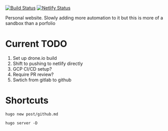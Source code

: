 [![Build Status](https://cloud.drone.io/api/badges/Chad-Ballay/website-sandbox/status.svg)](https://cloud.drone.io/Chad-Ballay/website-sandbox)
[![Netlify Status](https://api.netlify.com/api/v1/badges/a248f80b-89d3-48b7-854d-f954740a1148/deploy-status)](https://app.netlify.com/sites/quizzical-colden-1f3560/deploys)

Personal website.  Slowly adding more automation to it but this is more of a sandbox than a porfolio

# Current TODO
1. Set up drone.io build
2. Shift to pushing to netlify directly
3. GCP CI/CD setup?
4. Require PR review?
5. Swtich from gitlab to github


# Shortcuts
`hugo new post/github.md`

`hugo server -D`

